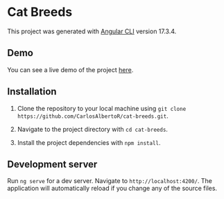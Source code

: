 # Cat Breeds

This project was generated with [Angular CLI](https://github.com/angular/angular-cli) version 17.3.4.

## Demo

You can see a live demo of the project [here](https://cat-breeds-ivory.vercel.app/).

## Installation

1. Clone the repository to your local machine using `git clone https://github.com/CarlosAlbertoR/cat-breeds.git`.

2. Navigate to the project directory with `cd cat-breeds`.

3. Install the project dependencies with `npm install`.

## Development server

Run `ng serve` for a dev server. Navigate to `http://localhost:4200/`. The application will automatically reload if you change any of the source files.
